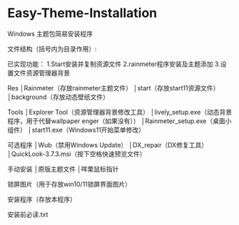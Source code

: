 # Easy-Theme-Installation

Windows 主题包简易安装程序

文件结构（括号内为目录作用）:

已实现功能：
1.Start安装并复制资源文件
2.rainmeter程序安装及主题添加
3.设置文件资源管理器背景

Res
│Rainmeter（存放rainmeter主题文件）
│start（存放start11资源文件）
│background（存放动态壁纸文件）

Tools
│Explorer Tool（资源管理器背景修改工具）
│lively_setup.exe（动态背景程序，用于代替wallpaper enger（如果没有））
│Rainmeter_setup.exe（桌面小组件）
│start11.exe（Windows11开始菜单修改）

可选程序
│Wub（禁用Windows Update）
│DX_repair（DX修复工具）
│QuickLook-3.7.3.msi（按下空格快速预览文件）

手动安装
│原版主题文件
│咩栗鼠标指针

锁屏图片（用于存放win10/11锁屏界面图片）

安装程序（存放本程序）

安装前必读.txt
